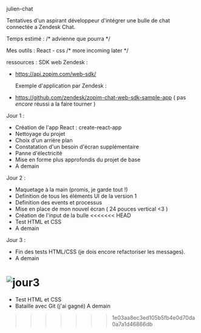 julien-chat 

Tentatives d'un aspirant développeur d'intégrer une bulle de chat connectée a Zendesk Chat. 
 
Temps estimé : /* advienne que pourra */

Mes outils : 
    React - css /* more incoming later */

 ressources : 
    SDK web Zendesk : 
- https://api.zopim.com/web-sdk/

    Exemple d'application par Zendesk : 
- https://github.com/zendesk/zopim-chat-web-sdk-sample-app ( pas<em> encore </em>réussi a la faire tourner )

Jour 1 : 
- Création de l'app React : create-react-app
- Nettoyage du projet
- Choix d'un arrière plan
- Constatation d'un besoin d'écran supplémentaire
- Panne d'électricité
- Mise en forme plus approfondis du projet de base
- A demain

Jour 2 : 

- Maquetage à la main (promis, je garde tout !)
- Definition de tous les éléments UI de la version 1
- Definition des events et processus 
- Mise en place de mon nouvel écran ( 24 pouces vertical <3 )
- Création de l'input de la bulle
<<<<<<< HEAD
- Test HTML et CSS 
- A demain

Jour 3 : 

- Fin des tests HTML/CSS (je dois encore refactoriser les messages).
- A demain

![jour3](/uploads/f277dfcd085bab2e8977936c6061ba88/jour3.png)
=======
- Test HTML et CSS
- Bataille avec Git (j'ai gagné) 
A demain
>>>>>>> 1e03aa8ec3ed105b5fb4e0d70da0a7a1d46866db
